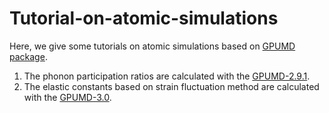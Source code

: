 # Tutorial-on-atomic-simulations
Here, we give some tutorials on atomic simulations based on [GPUMD package](https://github.com/brucefan1983/GPUMD).
1. The phonon participation ratios are calculated with the [GPUMD-2.9.1](https://github.com/brucefan1983/GPUMD/releases/tag/v2.9.1).
2. The elastic constants based on strain fluctuation method are calculated with the [GPUMD-3.0](https://github.com/brucefan1983/GPUMD/releases/tag/v3.0).
